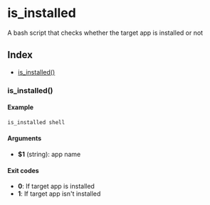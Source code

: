 # is_installed

A bash script that checks whether the target app is installed or not
## Index

* [is_installed()](#is_installed)

### is_installed()

#### Example

```bash
is_installed shell
```

#### Arguments

* **$1** (string): app name

#### Exit codes

* **0**: If target app is installed
* **1**: If target app isn't installed

